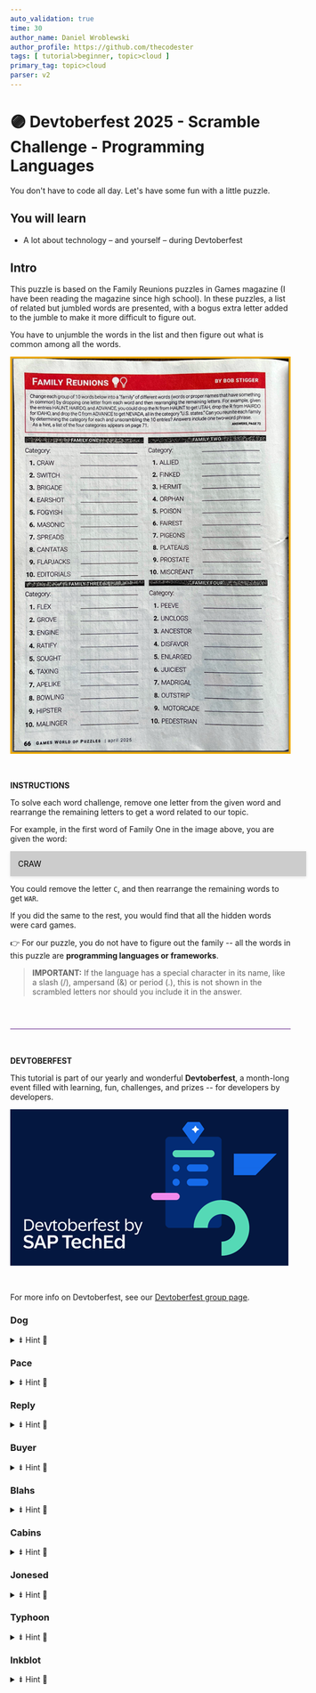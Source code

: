 ```yaml
---
auto_validation: true
time: 30
author_name: Daniel Wroblewski
author_profile: https://github.com/thecodester
tags: [ tutorial>beginner, topic>cloud ]
primary_tag: topic>cloud
parser: v2
---
```

  
# 🟣 Devtoberfest 2025 - Scramble Challenge - Programming Languages
<!-- description --> You don't have to code all day. Let's have some fun with a little puzzle.  
 
## You will learn
- A lot about technology – and yourself – during Devtoberfest

## Intro
This puzzle is based on the Family Reunions puzzles in Games magazine (I have been reading the magazine since high school). In these puzzles, a list of related but jumbled words are presented, with a bogus extra letter added to the jumble to make it more difficult to figure out.

You have to unjumble the words in the list and then figure out what is common among all the words.

![Family Reunion](puzzleGames.png)

&nbsp; 

**INSTRUCTIONS**

To solve each word challenge, remove one letter from the given word and rearrange the remaining letters to get a word related to our topic.

For example, in the first word of Family One in the image above, you are given the word:

<div style="width:100%;padding:1em;background:#ccc;color:#000;box-shadow:0 2px 5px rgba(0,0,0,0.1);margin-bottom:1em;">
  CRAW
</div>
 
You could remove the letter `C`, and then rearrange the remaining words to get `WAR`.

If you did the same to the rest, you would find that all the hidden words were card games.

👉 For our puzzle, you do not have to figure out the family -- all the words in this puzzle are **programming languages or frameworks**.

>**IMPORTANT:** If the language has a special character in its name, like a slash (/), ampersand (&) or period (.), this is not shown in the scrambled letters nor should you include it in the answer.
 
&nbsp;

![Rule](rule.png) 

&nbsp;

**DEVTOBERFEST**

This tutorial is part of our yearly and wonderful **Devtoberfest**, a month-long event filled with learning, fun, challenges, and prizes -- for developers by developers. 

![Devtoberfest](devtoberfestBanner2.png) 

&nbsp;

For more info on Devtoberfest, see our [Devtoberfest group page](https://community.sap.com/t5/devtoberfest/gh-p/Devtoberfest).
  
 

 




### Dog

<details>
    <summary>⇟ Hint 🔦</summary>
    <i>Created in 2007, it is syntactically similar to C, but also has garbage collection, structural typing, and CSP-style concurrency.</i>
</details>


### Pace
<details>
    <summary>⇟ Hint 🔦</summary>
    <i>Enables a primary focus on the domain, with close collaboration of developers and domain experts, and rapid development at minimized costs.</i>
</details>


### Reply
<details>
    <summary>⇟ Hint 🔦</summary>
    <i>A high-level, general-purpose, interpreted, dynamic programming language. The following is a valid line of code:</i>
    <div>&nbsp;</div>
    print "Hello, World!\n";
</details>



### Buyer
<details>
    <summary>⇟ Hint 🔦</summary>
    <i>Designed in the mid-1990s, a general-purpose programming language with an emphasis on programming productivity and simplicity.</i>
</details>



### Blahs
<details>
    <summary>⇟ Hint 🔦</summary>
    <i>An interactive command-line interpreter and a scripting language” instead of “an interactive command interpreter and command programming language.</i>
</details>


### Cabins
<details>
    <summary>⇟ Hint 🔦</summary>
    <i>A family of general-purpose, high-level programming languages designed for ease of use, with the original version created at Dartmouth College in 1964.</i>
</details>

### Jonesed
<details>
    <summary>⇟ Hint 🔦</summary>
    <i>A cross-platform, open-source JavaScript runtime environment that can run on Windows, Linux, Unix, and macOS, and runs on the V8 JavaScript engine.</i>
</details>

### Typhoon
<details>
    <summary>⇟ Hint 🔦</summary>
    <i>Designed as a successor to the ABC programming language, it was named after the British comedy group.</i>
</details>

### Inkblot
<details>
    <summary>⇟ Hint 🔦</summary>
    <i>Like Java (named after the island in the Malay Archipelago), Kotlin is also named after an island — this time in the Baltic Sea.</i>
</details>

